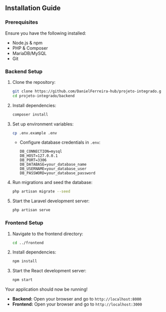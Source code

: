 ## Installation Guide

### Prerequisites
Ensure you have the following installed:
- Node.js & npm
- PHP & Composer
- MariaDB/MySQL
- Git

### Backend Setup
1. Clone the repository:  
   ```bash
   git clone https://github.com/DanielFerreira-hub/projeto-integrado.git
   cd projeto-integrado/backend
   ```
2. Install dependencies:  
   ```bash
   composer install
   ```
3. Set up environment variables:  
   ```bash
   cp .env.example .env
   ```
   - Configure database credentials in `.env`:
     ```dotenv
     DB_CONNECTION=mysql
     DB_HOST=127.0.0.1
     DB_PORT=3306
     DB_DATABASE=your_database_name
     DB_USERNAME=your_database_user
     DB_PASSWORD=your_database_password
     ```
4. Run migrations and seed the database:  
   ```bash
   php artisan migrate --seed
   ```
5. Start the Laravel development server:  
   ```bash
   php artisan serve
   ```

### Frontend Setup
1. Navigate to the frontend directory:  
   ```bash
   cd ../frontend
   ```
2. Install dependencies:  
   ```bash
   npm install
   ```
3. Start the React development server:  
   ```bash
   npm start
   ```

Your application should now be running!

- **Backend:** Open your browser and go to `http://localhost:8000`
- **Frontend:** Open your browser and go to `http://localhost:3000`
